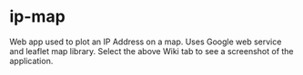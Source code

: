 # ip-map
Web app used to plot an IP Address on a map. Uses Google web service and leaflet map library. Select the above Wiki tab to see a screenshot of the application.
